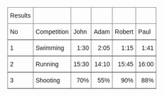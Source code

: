 <style type="text/css">
.tg  {border-collapse:collapse;border-spacing:0;}
.tg td{border-color:black;border-style:solid;border-width:1px;font-family:Arial, sans-serif;font-size:14px;
  overflow:hidden;padding:10px 5px;word-break:normal;}
.tg th{border-color:black;border-style:solid;border-width:1px;font-family:Arial, sans-serif;font-size:14px;
  font-weight:normal;overflow:hidden;padding:10px 5px;word-break:normal;}
.tg .tg-c3ow{border-color:inherit;text-align:center;vertical-align:top}
.tg .tg-0pky{border-color:inherit;text-align:left;vertical-align:top}
.tg .tg-dvpl{border-color:inherit;text-align:right;vertical-align:top}
@media screen and (max-width: 767px) {.tg {width: auto !important;}.tg col {width: auto !important;}.tg-wrap {overflow-x: auto;-webkit-overflow-scrolling: touch;}}</style>
<div class="tg-wrap"><table class="tg">
<thead>
  <tr>
    <th class="tg-c3ow">Results</th>
    <th class="tg-0pky"></th>
    <th class="tg-0pky"></th>
    <th class="tg-0pky"></th>
    <th class="tg-0pky"></th>
    <th class="tg-0pky"></th>
  </tr>
</thead>
<tbody>
  <tr>
    <td class="tg-0pky">No</td>
    <td class="tg-0pky">Competition</td>
    <td class="tg-0pky">John</td>
    <td class="tg-0pky">Adam</td>
    <td class="tg-0pky">Robert</td>
    <td class="tg-0pky">Paul</td>
  </tr>
  <tr>
    <td class="tg-0pky">1</td>
    <td class="tg-0pky">Swimming</td>
    <td class="tg-dvpl">1:30</td>
    <td class="tg-dvpl">2:05</td>
    <td class="tg-dvpl">1:15</td>
    <td class="tg-dvpl">1:41</td>
  </tr>
  <tr>
    <td class="tg-0pky">2</td>
    <td class="tg-0pky">Running</td>
    <td class="tg-dvpl">15:30</td>
    <td class="tg-dvpl">14:10</td>
    <td class="tg-dvpl">15:45</td>
    <td class="tg-dvpl">16:00</td>
  </tr>
  <tr>
    <td class="tg-0pky">3</td>
    <td class="tg-0pky">Shooting</td>
    <td class="tg-dvpl">70%</td>
    <td class="tg-dvpl">55%</td>
    <td class="tg-dvpl">90%</td>
    <td class="tg-dvpl">88%</td>
  </tr>
</tbody>
</table></div>
